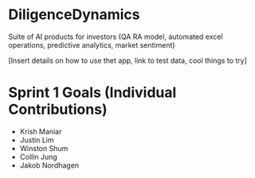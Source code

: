 # DiligenceDynamics
Suite of AI products for investors (QA RA model, automated excel operations, predictive analytics, market sentiment)

[Insert details on how to use thet app, link to test data, cool things to try]

# Sprint 1 Goals (Individual Contributions)

<ul>
  <li>Krish Maniar</li>
  <li>Justin Lim</li>
  <li>Winston Shum</li>
  <li>Collin Jung</li>
  <li>Jakob Nordhagen</li>
</ul>
